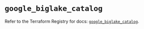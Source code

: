 # `google_biglake_catalog`

Refer to the Terraform Registry for docs: [`google_biglake_catalog`](https://registry.terraform.io/providers/hashicorp/google/5.29.1/docs/resources/biglake_catalog).
